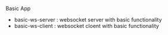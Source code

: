 Basic App

- basic-ws-server : websocket server with basic functionality
- basic-ws-client : websocket cloent with basic functionality
